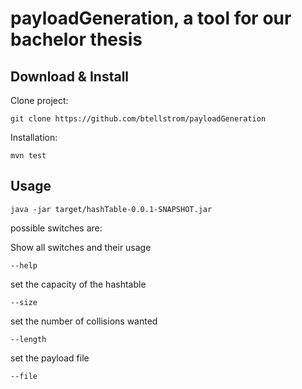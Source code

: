 # payloadGeneration, a tool for our bachelor thesis

## Download & Install

Clone project:
```
git clone https://github.com/btellstrom/payloadGeneration
```

Installation:
```
mvn test
```

## Usage
```
java -jar target/hashTable-0.0.1-SNAPSHOT.jar
```

possible switches are:


Show all switches and their usage
```
--help
```


set the capacity of the hashtable
```
--size
```

set the number of collisions wanted
```
--length
```

set the payload file
```
--file
```
